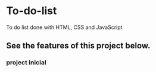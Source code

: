 # To-do-list
To do list done with HTML, CSS and JavaScript

## See the features of this project below.

### project inicial
